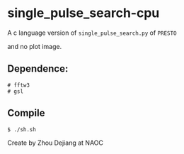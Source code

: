 # single_pulse_search-cpu



A c language version  of `single_pulse_search.py` of `PRESTO`

and no plot image.



## Dependence:

```shell
# fftw3
# gsl
```



## Compile

```shell
$ ./sh.sh
```



Create by  Zhou Dejiang at NAOC